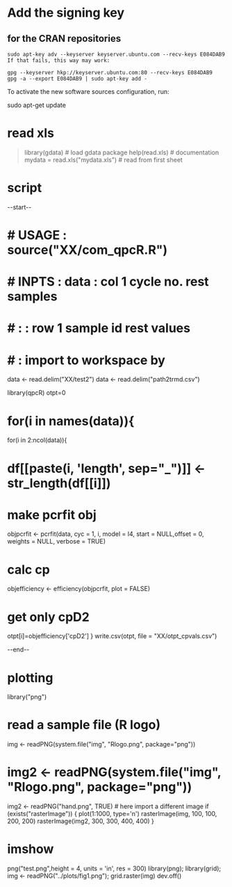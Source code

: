 # Add the signing key 
## for the CRAN repositories 
```
sudo apt-key adv --keyserver keyserver.ubuntu.com --recv-keys E084DAB9
If that fails, this way may work:

gpg --keyserver hkp://keyserver.ubuntu.com:80 --recv-keys E084DAB9
gpg -a --export E084DAB9 | sudo apt-key add -
```
To activate the new software sources configuration, run:

sudo apt-get update

# read xls

> library(gdata)                   # load gdata package 
> help(read.xls)                   # documentation 
> mydata = read.xls("mydata.xls")  # read from first sheet

# script

--start--

# # USAGE	:	source("XX/com_qpcR.R")
# # INPTS	:	data 	: col 1 cycle no. rest samples
# # 		:			: row 1 sample id rest values 
# # 		: import to workspace by 
data <- read.delim("XX/test2")
data <- read.delim("path2trmd.csv")

library(qpcR)
otpt=0
# for(i in names(data)){
for(i in 2:ncol(data)){
#  df[[paste(i, 'length', sep="_")]] <- str_length(df[[i]])
# make pcrfit obj
objpcrfit <- pcrfit(data, cyc = 1, i, model = l4, start = NULL,offset = 0, weights = NULL, verbose = TRUE)
# calc cp
objefficiency <- efficiency(objpcrfit, plot = FALSE)
# get only cpD2 
otpt[i]=objefficiency['cpD2']
}
write.csv(otpt, file = "XX/otpt_cpvals.csv")

--end--

# plotting

library("png")
# read a sample file (R logo)
img <- readPNG(system.file("img", "Rlogo.png", package="png"))
# img2 <- readPNG(system.file("img", "Rlogo.png", package="png"))
img2 <- readPNG("hand.png", TRUE) # here import a different image 
if (exists("rasterImage")) { 
  plot(1:1000, type='n')
  rasterImage(img, 100, 100, 200, 200)
  rasterImage(img2, 300, 300, 400, 400)
}

# imshow

png("test.png",height = 4, units = 'in', res = 300)
library(png); library(grid); img <- readPNG("../plots/fig1.png");  grid.raster(img)
dev.off()
